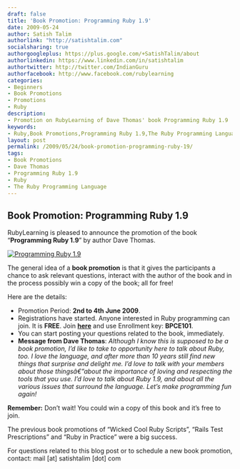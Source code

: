 ```yaml
---
draft: false
title: 'Book Promotion: Programming Ruby 1.9'
date: 2009-05-24
author: Satish Talim
authorlink: "http://satishtalim.com"
socialsharing: true
authorgoogleplus: https://plus.google.com/+SatishTalim/about
authorlinkedin: https://www.linkedin.com/in/satishtalim
authortwitter: http://twitter.com/IndianGuru
authorfacebook: http://www.facebook.com/rubylearning
categories:
- Beginners
- Book Promotions
- Promotions
- Ruby
description:
- Promotion on RubyLearning of Dave Thomas' book Programming Ruby 1.9
keywords:
- Ruby,Book Promotions,Programming Ruby 1.9,The Ruby Programming Language,Dave Thomas
layout: post
permalink: /2009/05/24/book-promotion-programming-ruby-19/
tags:
- Book Promotions
- Dave Thomas
- Programming Ruby 1.9
- Ruby
- The Ruby Programming Language
---
```

## Book Promotion: Programming Ruby 1.9

RubyLearning is pleased to announce the promotion of the book
“**Programming Ruby 1.9**” by author Dave Thomas.

[![Programming Ruby
1.9](http://rubylearning.com/images/ruby3_180.png "Programming Ruby 1.9")](http://pragprog.com/titles/ruby3/programming-ruby-1-9)

The general idea of a **book promotion** is that it gives the
participants a chance to ask relevant questions, interact with the
author of the book and in the process possibly win a copy of the book;
all for free!

Here are the details:

-   Promotion Period: **2nd to 4th June 2009**.
-   Registrations have started. Anyone interested in Ruby programming
    can join. It is **FREE**. Join
    [**here**](http://rubylearning.org/class/course/view.php?id=35) and
    use Enrollment key: **BPCE101**.
-   You can start posting your questions related to the book,
    immediately.
-   **Message from Dave Thomas**: *Although I know this is supposed to
    be a book promotion, I’d like to take to opportunity here to talk
    about Ruby, too. I love the language, and after more than 10 years
    still find new things that surprise and delight me. I’d love to talk
    with your members about those thingsâ€”about the importance of
    loving and respecting the tools that you use. I’d love to talk about
    Ruby 1.9, and about all the various issues that surround the
    language. Let’s make programming fun again!*

**Remember:** Don’t wait! You could win a copy of this book and it’s
free to join.

The previous book promotions of “Wicked Cool Ruby Scripts”, “Rails Test
Prescriptions” and “Ruby in Practice” were a big success.

For questions related to this blog post or to schedule a new book
promotion, contact: mail [at] satishtalim [dot] com

